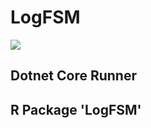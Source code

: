 # LogFSM
 
![](https://github.com/kroehne/LogFSM/workflows/.github/workflows/dotnetcore.yml/badge.svg)


## Dotnet Core Runner

## R Package 'LogFSM'